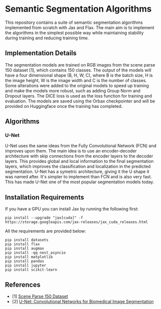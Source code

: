 # Semantic Segmentation Algorithms
This repository contains a suite of semantic segmentation algorithms implemented from scratch with Jax and Flax. The main aim is to implement the algorithms in the simplest possible way while maintaining stability during training and reducing training time. 

## Implementation Details
The segmentation models are trained on RGB images from the scene parse 150 dataset [1], which contains 150 classes. The output of the models will have a four dimensional shape (B, H, W, C), where B is the batch size, H is the image height, W is the image width and C is the number of classes. Some alterations were added to the original models to speed up training and make the models more robust, such as adding Group Norm and Dropout layers. The DICE loss is used as the loss function for training and evaluation. The models are saved using the Orbax checkpointer and will be provided on Huggingface once the training has completed. 

## Algorithms

### U-Net
U-Net uses the same ideas from the Fully Convolutional Network (FCN) and improves upon them. The main idea is to use an encoder-decoder architecture with skip connections from the encoder layers to the decoder layers. This provides global and local information to the final segmentation layers, which improves the classification and localization in the predicted segmentation. U-Net has a symetric architecture, giving it the U shape it was named after. It's simpler to implement than FCN and is also very fast. This has made U-Net one of the most popular segmentation models today. 



## Installation Requirements
If you have a GPU you can install Jax by running the following first:
```
pip install --upgrade "jax[cuda]" -f https://storage.googleapis.com/jax-releases/jax_cuda_releases.html
```
All the requirements are provided below:
```
pip install datasets
pip install flax
pip install augmax
pip install -qq nest_asyncio
pip install matplotlib
pip install pandas
pip install jupyter
pip install scikit-learn
```

## References
- [1] [Scene Parse 150 Dataset](https://huggingface.co/datasets/scene_parse_150)
- [2] [U-Net: Convolutional Networks for Biomedical Image Segmentation](https://arxiv.org/abs/1505.04597)